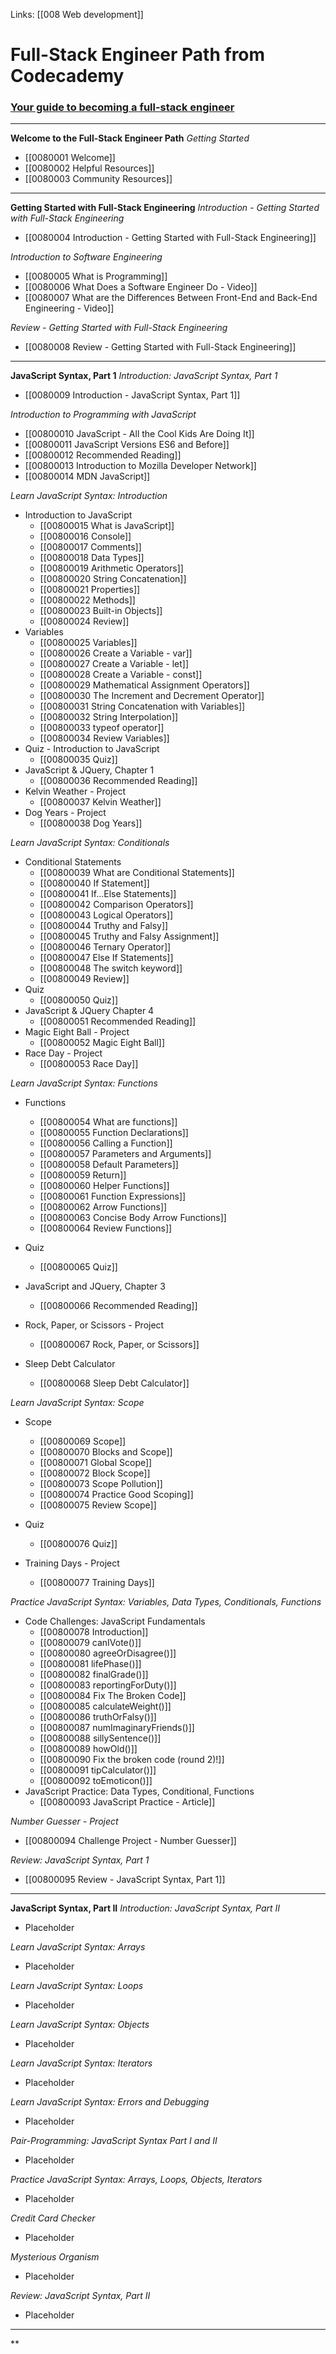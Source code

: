 Links:  [[008 Web development]]
# Full-Stack Engineer Path from Codecademy

### [Your guide to becoming a full-stack engineer](https://www.codecademy.com/career-change-guide/full-stack-engineer-career-path)

---
**Welcome to the Full-Stack Engineer Path**
*Getting Started*
- [[0080001 Welcome]]
- [[0080002 Helpful Resources]]
- [[0080003 Community Resources]]

---
**Getting Started with Full-Stack Engineering**
*Introduction - Getting Started with Full-Stack Engineering*
- [[0080004 Introduction - Getting Started with Full-Stack Engineering]]

*Introduction to Software Engineering*
- [[0080005 What is Programming]]
- [[0080006 What Does a Software Engineer Do - Video]]
- [[0080007 What are the Differences Between Front-End and Back-End Engineering - Video]]

*Review - Getting Started with Full-Stack Engineering*
- [[0080008 Review - Getting Started with Full-Stack Engineering]]

---
**JavaScript Syntax, Part 1**
*Introduction: JavaScript Syntax, Part 1*
- [[0080009 Introduction - JavaScript Syntax, Part 1]]

*Introduction to Programming with JavaScript*
- [[00800010 JavaScript - All the Cool Kids Are Doing It]]
- [[00800011  JavaScript Versions ES6 and Before]]
- [[00800012 Recommended Reading]]
- [[00800013 Introduction to Mozilla Developer Network]]
- [[00800014 MDN JavaScript]]

*Learn JavaScript Syntax:  Introduction*
- Introduction to JavaScript
	- [[00800015 What is JavaScript]]
	- [[00800016 Console]]
	- [[00800017 Comments]]
	- [[00800018 Data Types]]
	- [[00800019 Arithmetic Operators]]
	- [[00800020 String Concatenation]]
	- [[00800021 Properties]]
	- [[00800022 Methods]]
	- [[00800023 Built-in Objects]]
	- [[00800024 Review]]
- Variables
	- [[00800025 Variables]]
	- [[00800026 Create a Variable - var]]
	- [[00800027 Create a Variable - let]]
	- [[00800028 Create a Variable - const]]
	- [[00800029 Mathematical Assignment Operators]]
	- [[00800030 The Increment and Decrement Operator]]
	- [[00800031 String Concatenation with Variables]]
	- [[00800032 String Interpolation]]
	- [[00800033 typeof operator]]
	- [[00800034 Review Variables]]
- Quiz - Introduction to JavaScript
	- [[00800035 Quiz]]
- JavaScript & JQuery, Chapter 1
	- [[00800036 Recommended Reading]]
- Kelvin Weather - Project
	- [[00800037 Kelvin Weather]]
- Dog Years - Project
	- [[00800038 Dog Years]]

*Learn JavaScript Syntax:  Conditionals*
- Conditional Statements
	- [[00800039 What are Conditional Statements]]
	- [[00800040 If Statement]]
	- [[00800041 If...Else Statements]]
	- [[00800042 Comparison Operators]]
	- [[00800043 Logical Operators]]
	- [[00800044 Truthy and Falsy]]
	- [[00800045 Truthy and Falsy Assignment]]
	- [[00800046 Ternary Operator]]
	- [[00800047 Else If Statements]]
	- [[00800048 The switch keyword]]
	- [[00800049 Review]]
- Quiz
	- [[00800050 Quiz]]
- JavaScript & JQuery Chapter 4
	- [[00800051 Recommended Reading]]
- Magic Eight Ball - Project
	- [[00800052 Magic Eight Ball]]
- Race Day - Project
	- [[00800053 Race Day]]

*Learn JavaScript Syntax:  Functions*
- Functions
	- [[00800054 What are functions]]
	- [[00800055 Function Declarations]]
	- [[00800056 Calling a Function]]
	- [[00800057 Parameters and Arguments]]
	- [[00800058 Default Parameters]]
	- [[00800059 Return]]
	- [[00800060 Helper Functions]]
	- [[00800061 Function Expressions]]
	- [[00800062 Arrow Functions]]
	- [[00800063 Concise Body Arrow Functions]]
	- [[00800064 Review Functions]]

- Quiz
	- [[00800065 Quiz]]

- JavaScript and JQuery, Chapter 3
	- [[00800066 Recommended Reading]]

- Rock, Paper, or Scissors - Project
	- [[00800067 Rock, Paper, or Scissors]]

- Sleep Debt Calculator
	- [[00800068 Sleep Debt Calculator]]

*Learn JavaScript Syntax:  Scope*
-  Scope
	-  [[00800069 Scope]]
	-  [[00800070 Blocks and Scope]]
	-  [[00800071 Global Scope]]
	-  [[00800072 Block Scope]]
	-  [[00800073 Scope Pollution]]
	-  [[00800074 Practice Good Scoping]]
	-  [[00800075 Review Scope]]

- Quiz
	- [[00800076 Quiz]]

- Training Days - Project
	- [[00800077 Training Days]]

*Practice JavaScript Syntax:  Variables, Data Types, Conditionals, Functions*
-  Code Challenges:  JavaScript Fundamentals
	-  [[00800078 Introduction]]
	-  [[00800079 canIVote()]]
	-  [[00800080 agreeOrDisagree()]]
	-  [[00800081 lifePhase()]]
	-  [[00800082 finalGrade()]]
	-  [[00800083 reportingForDuty()]]
	-  [[00800084 Fix The Broken Code]]
	-  [[00800085 calculateWeight()]]
	-  [[00800086 truthOrFalsy()]]
	-  [[00800087 numImaginaryFriends()]]
	-  [[00800088 sillySentence()]]
	-  [[00800089 howOld()]]
	-  [[00800090 Fix the broken code (round 2)!]]
	-  [[00800091 tipCalculator()]]
	-  [[00800092 toEmoticon()]]
-  JavaScript Practice:  Data Types, Conditional, Functions
	-  [[00800093 JavaScript Practice - Article]]

*Number Guesser - Project*
-  [[00800094 Challenge Project - Number Guesser]]

*Review:  JavaScript Syntax, Part 1*
-  [[00800095 Review - JavaScript Syntax, Part 1]]

---
**JavaScript Syntax, Part II**
*Introduction:  JavaScript Syntax, Part II*
-  Placeholder

*Learn JavaScript Syntax:  Arrays*
-  Placeholder

*Learn JavaScript Syntax:  Loops*
-  Placeholder

*Learn JavaScript Syntax:  Objects*
-  Placeholder

*Learn JavaScript Syntax:  Iterators*
-  Placeholder

*Learn JavaScript Syntax:  Errors and Debugging*
-  Placeholder

*Pair-Programming:  JavaScript Syntax Part I and II*
-  Placeholder

*Practice JavaScript Syntax:  Arrays, Loops, Objects, Iterators*
-  Placeholder

*Credit Card Checker*
-  Placeholder

*Mysterious Organism*
-  Placeholder

*Review:  JavaScript Syntax, Part II*
-  Placeholder

---
**